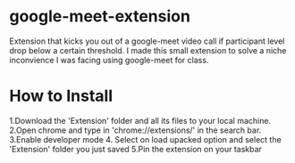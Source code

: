 # google-meet-extension
Extension that kicks you out of a google-meet video call if participant level drop below a certain threshold.
I made this small extension to solve a niche inconvience I was facing using google-meet for class.



# How to Install
1.Download the 'Extension' folder and all its files to your local machine.
2.Open chrome and type in 'chrome://extensions/' in the search bar.
3.Enable developer mode
4. Select on load upacked option and select the 'Extension' folder you just saved
5.Pin the extension on your taskbar

